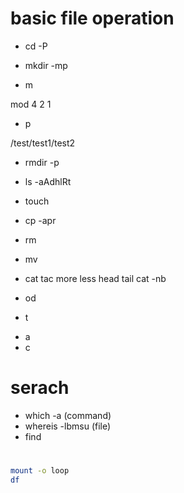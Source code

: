 # basic file operation
+ cd -P

+ mkdir -mp
 - m
 
mod 4 2 1
 - p

/test/test1/test2 

+ rmdir -p

+ ls -aAdhlRt

+ touch

+ cp -apr 

+ rm 
+ mv

+ cat tac more less head tail
cat -nb

+ od
 + t 
  - a 
  - c

# serach
+ which -a (command)
+ whereis -lbmsu (file)
+ find

#
```bash
mount -o loop
df
```

